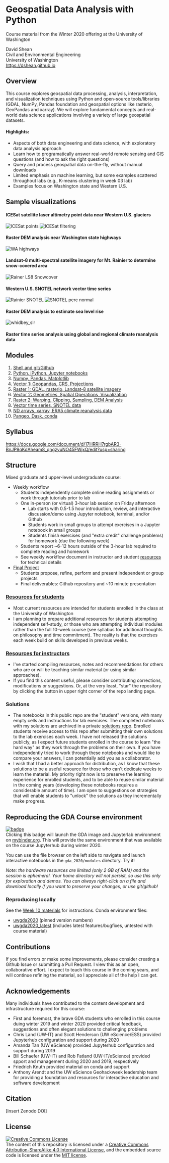 # Geospatial Data Analysis with Python
Course material from the Winter 2020 offering at the University of Washington  

David Shean  
Civil and Environmental Engineering  
University of Washington  
https://dshean.github.io

## Overview
This course explores geospatial data processing, analysis, interpretation, and visualization techniques using Python and open-source tools/libraries (GDAL, NumPy, Pandas foundation and geospatial options like rasterio, GeoPandas and xarray). We will explore fundamental concepts and real-world data science applications involving a variety of large geospatial datasets.

#### Highlights:  
- Aspects of both data engineering and data science, with exploratory data analysis approach
- Learn how to programatically answer real-world remote sensing and GIS questions (and how to ask the right questions)
- Query and process geospatial data on-the-fly, without manual downloads
- Limited emphasis on machine learning, but some examples scattered throughout labs (e.g., K-means clustering in week 03 lab)
- Examples focus on Washington state and Western U.S.

## Sample visualizations
#### ICESat satellite laser altimetry point data near Western U.S. glaciers
![ICESat points](./resources/sample_img/glas_points_ctx.png)
![ICESat filtering](./resources/sample_img/glas_srtmdiff_outliers.png)
#### Raster DEM analysis near Washington state highways
![WA highways](./resources/sample_img/wa_highways.png)
#### Landsat-8 multi-spectral satellite imagery for Mt. Rainier to determine snow-covered area
![Rainer LS8 Snowcover](./resources/sample_img/rainier_LS8_snowcover.png)
#### Western U.S. SNOTEL network vector time series
![Rainier SNOTEL](./resources/sample_img/rainier_snotel_corr.png)
![SNOTEL perc normal](./resources/sample_img/snotel_paradise_perc_normal_westernUS.png)
#### Raster DEM analysis to estimate sea level rise
![whidbey_slr](./resources/sample_img/whidbey_slr.png)
#### Raster time series analysis using global and regional climate reanalysis data

## Modules
1. [Shell and git/Github](modules/01_Shell_Github)
1. [Python, iPython, Jupyter notebooks](modules/02_Python_Jupyter)
1. [Numpy, Pandas, Matplotlib](modules/03_NumPy_Pandas_Matplotlib)
1. [Vector 1: Geopandas, CRS, Projections](modules/04_Vector1_Geopandas_CRS_Proj)
1. [Raster 1: GDAL, rasterio, Landsat-8 satellite imagery](modules/05_Raster1_GDAL_rasterio_LS8)
1. [Vector 2: Geometries, Spatial Operations, Visualization](modules/06_Vector2_Geometries_SpatialOps_Viz)
1. [Raster 2: Warping, Clipping, Sampling, DEM Analysis](modules/07_Raster2_DEMs_Warp_Clip_Sample)
1. [Vector time series, SNOTEL data](modules/08_Vector_TimeSeries_SNOTEL)
1. [ND arrays, xarray, ERA5 climate reanalysis data](modules/09_NDarrays_xarray_ERA5)
1. [Pangeo, Dask, conda](modules/10_Conda_Pangeo_Dask)

## Syllabus
https://docs.google.com/document/d/17HRRH7rgbAR3-BnJP9qKdAheam8_qngzyuNO45FWjxQ/edit?usp=sharing

## Structure
Mixed graduate and upper-level undergraduate course:
* Weekly workflow
    * Students independently complete online reading assignments or work through tutorials prior to lab
    * One in-person (or virtual) 3-hour lab session on Friday afternoon
      * Lab starts with 0.5-1.5 hour introduction, review, and interactive discussion/demo using Jupyter notebook, terminal, and/or Github
      * Students work in small groups to attempt exercises in a Jupyter notebook in small groups
      * Students finish exercises (and "extra credit" challenge problems) for homework (due the following week)
    * Students report ~6-12 hours outside of the 3-hour lab required to complete reading and homework
    * See weekly workflow document in instructor and student [resources](resources) for technical details
* [Final Project](project/README.md)
   * Students propose, refine, perform and present independent or group projects
   * Final deliverables: Github repository and ~10 minute presentation

### [Resources for students](resources/students)
* Most current resources are intended for students enrolled in the class at the University of Washington
* I am planning to prepare additional resources for students attempting independent self-study, or those who are attempting individual modules rather than the full 10-week course (see syllabus for additional thoughts on philosophy and time commitment). The reality is that the exercises each week build on skills developed in previous weeks.

### [Resources for instructors](resources/instructors)
* I've started compiling resources, notes and recommendations for others who are or will be teaching similar material (or using similar approaches).
* If you find this content useful, please consider contributing corrections, modifications or suggestions. Or, at the very least, "star" the repository by clicking the button in upper right corner of the repo landing page.

### Solutions
* The notebooks in this public repo are the "student" versions, with many empty cells and instructions for lab exercises. The completed notebooks with my solutions are archived in a private [solutions repo](https://github.com/UW-GDA/gda_w2020_solutions). Enrolled students receive access to this repo after submitting their own solutions to the lab exercises each week. I have not released the solutions publicly, as I expect future students enrolled in the course to learn "the hard way" as they work through the problems on their own. If you have independently tried to work through these notebooks and would like to compare your answers, I can potentially add you as a collaborator.
* I wish that I had a better approach for distribution, as I know that these solutions to be a useful resource for those who can't dedicate weeks to learn the material. My priority right now is to preserve the learning experience for enrolled students, and to be able to reuse similar material in the coming years (developing these notebooks requires a considerable amount of time). I am open to suggestions on strategies that will enable students to "unlock" the solutions as they incrementally make progress.

## Reproducing the GDA Course environment
[![badge](https://mybinder.org/badge_logo.svg)](https://mybinder.org/v2/gh/UW-GDA/gda_2020/master?urlpath=git-pull?repo=https://github.com/UW-GDA/gda_2020%26amp%3Bbranch=master%26amp%3Burlpath=lab)  
Clicking this badge will launch the GDA image and Jupyterlab environment on [mybinder.org](https://mybinder.org). This will provide the same environment that was available on the course Jupyterhub during winter 2020. 

You can use the file browser on the left side to navigate and launch interactive notebooks in the `gda_2020/modules` directory.  Try it!

*Note: the hardware resources are limited (only 2 GB of RAM) and the session is ephemeral. Your home directory will not persist, so use this only for exploration and demos. You can always right-click on a file and download locally if you want to preserve your changes, or use git/github!*

### Reproducing locally
See the [Week 10 materials](./modules/10_Conda_Pangeo_Dask) for instructions.
Conda environment files:
* [uwgda2020](https://github.com/UW-GDA/uwgda-image/blob/master/binder/environment.yml) (pinned version numbers)
* [uwgda2020_latest](https://github.com/UW-GDA/uwgda-image/blob/master/binder/environment_latest.yml) (includes latest features/bugfixes, untested with course material)

## Contributions
If you find errors or make some improvements, please consider creating a Github Issue or submitting a Pull Request. I view this as an open, collaborative effort. I expect to teach this course in the coming years, and will continue refining the material, so I appreciate all of the help I can get.

## Acknowledgements
Many individuals have contributed to the content development and infrastructure required for this course:
* First and foremost, the brave GDA students who enrolled in this course duing winter 2019 and winter 2020 provided critical feedback, suggestions and often elegant solutions to challenging problems
* Chris Land (UW-IT) and Scott Henderson (UW eScience/ESS) provided Jupyterhub configuration and support during 2020
* Amanda Tan (UW eScience) provided Jupyterhub configuration and support during 2019
* Bill Schaefer (UW-IT) and Rob Fatland (UW-IT/eScience) provided spport and management during 2020 and 2019, respectively
* Friedrich Knuth provided material on conda and support
* Anthony Arendt and the UW eScience Geohackweek leadership team for providing a foundation and resources for interactive education and software development

## Citation
[Insert Zenodo DOI]

## License
<a rel="license" href="http://creativecommons.org/licenses/by-sa/4.0/"><img alt="Creative Commons License" style="border-width:0" src="https://i.creativecommons.org/l/by-sa/4.0/88x31.png" /></a><br /><span xmlns:dct="http://purl.org/dc/terms/" property="dct:title">
The content of this repository is licensed under a <a rel="license" href="http://creativecommons.org/licenses/by-sa/4.0/">Creative Commons Attribution-ShareAlike 4.0 International License</a>, and the embedded source code is licensed under the [MIT license](https://opensource.org/licenses/MIT).
